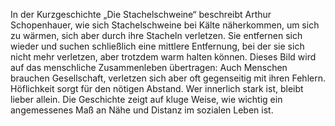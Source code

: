 In der Kurzgeschichte „Die Stachelschweine“ beschreibt Arthur Schopenhauer, wie sich 
Stachelschweine bei Kälte näherkommen, um sich zu wärmen, sich aber durch ihre Stacheln 
verletzen. Sie entfernen sich wieder und suchen schließlich eine mittlere Entfernung, bei der 
sie sich nicht mehr verletzen, aber trotzdem warm halten können. Dieses Bild wird auf das 
menschliche Zusammenleben übertragen: Auch Menschen brauchen Gesellschaft, verletzen 
sich aber oft gegenseitig mit ihren Fehlern. Höflichkeit sorgt für den nötigen Abstand. Wer 
innerlich stark ist, bleibt lieber allein. Die Geschichte zeigt auf kluge Weise, wie wichtig ein 
angemessenes Maß an Nähe und Distanz im sozialen Leben ist. 